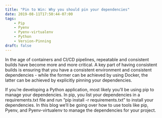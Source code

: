 ```yaml
---
title: "Pin to Win: Why you should pin your dependencies"
date: 2019-08-11T17:50:44-07:00
tags:
    - Pip
    - Pyenv
    - Pyenv-virtualenv
    - Python
    - Version-Pinning
draft: false
---
```


In the age of containers and CI/CD pipelines, repeatable and consistent builds have become more and more critical. A key part of having consistent builds is ensuring that you have a consistent environment and consistent dependencies - while the former can be achieved by using Docker, the latter can be achieved by explicitly pinning your dependencies.

If you’re developing a Python application, most likely you’ll be using pip to manage your dependencies. In pip, you list your dependencies in a requirements.txt file and run “pip install -r requirements.txt” to install your dependencies. In this blog we’ll be going over how to use tools like pip, Pyenv, and Pyenv-virtualenv to manage the dependencies for your project. 